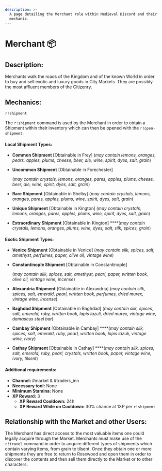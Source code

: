 ```yaml
---
description: >-
  A page detailing the Merchant role within Medieval Discord and their shipment
  mechanic.
---
```


# Merchant 📦

## Description:

Merchants walk the roads of the Kingdom and of the known World in order to buy and sell exotic and luxury goods in City Markets. They are possibly the most affluent members of the Citizenry.

## Mechanics:

```javascript
r!shipment
```

The `r!shipment` command is used by the Merchant in order to obtain a Shipment within their inventory which can then be opened with the `r!open-shipment`. 

#### Local Shipment Types:

* **Common Shipment** \[Obtainable in Frey\] \(_may contain_ _lemons, oranges, pears, apples, plums, cheese, beer, ale, wine, spirit, dyes, salt, grain_\)
* **Uncommon Shipment** \[Obtainable in Forechester\]

  \(_may contain_ _crystals, lemons, oranges, pares, apples, plums, cheese, beer, ale, wine, spirit, dyes, salt, grain_\)

* **Rare Shipment** \[Obtainable in Shelby\] \(_may contain_ _crystals, lemons, oranges, pares, apples, plums, wine, spirit, dyes, salt, grain_\)
* **Unique Shipment** \[Obtainable in Kington\] \(_may contain_ _crystals, lemons, oranges, pares, apples, plums, wine, spirit, dyes, salt, grain_\)
* **Extraordinary Shipment** \[Obtainable in Kington\] ****\(_may contain_ _crystals, lemons, oranges, plums, wine, dyes, salt, silk, spices, grain_\)

#### Exotic Shipment Types:

* **Venice Shipment** \[Obtainable in Venice\] \(_may contain_ _silk, spices, salt, amethyst, perfumes, paper, olive oil, vintage wine_\)
* **Constantinople Shipment** \[Obtainable in Constantinople\]

  \(_may contain_ _silk, spices, salt, amethyst, pearl, paper, written book, olive oil, vintage wine, incense_\)

* **Alexandria Shipment** \[Obtainable in Alexandria\] \(_may contain_ _silk, spices, salt, emerald, pearl, written book, perfumes, dried murex, vintage wine, incense_\)
* **Baghdad Shipment** \[Obtainable in Baghdad\] \(_may contain_ _silk, spices, salt, emerald, ruby, written book, lapis lazuli, dried murex, vintage wine, damascus steel bar_\)
* **Cambay Shipment** \[Obtainable in Cambay\] ****\(_may contain_ _silk, spices, salt, emerald, ruby, pearl, written book, lapis lazuli, vintage wine, ivory_\)
* **Cathay Shipment** \[Obtainable in Cathay\] ****\(_may contain_ _silk, spices, salt, emerald, ruby, pearl, crystals, written book, paper, vintage wine, ivory, tilsent_\)

#### Additional requirements:

* **Channel:** \#market & \#traders\_inn
* **Necessary tool:** None
* **Minimum Stamina:** None
* **XP Reward:** 3
  * **XP Reward Cooldown:** 24h
  * **XP Reward While on Cooldown:** 30% chance at 1XP per `r!shipment`

## Relationship with the Market and other Users:

The Merchant has direct access to the most valuable items one could legally acquire through the Market. Merchants must make use of the `r!travel` command in order to acquire different types of shipments which contain varying items, from grain to tilsent. Once they obtain one or more shipments they are free to return to Rosewood and open them in order to discover the contents and then sell them directly to the Market or to other characters.

